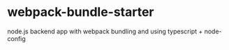 # webpack-bundle-starter
node.js backend app with webpack bundling and using typescript + node-config

